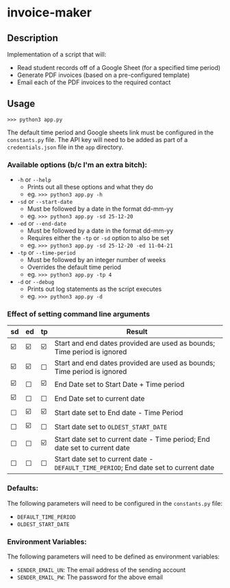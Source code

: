 # invoice-maker

## Description 

Implementation of a script that will:
- Read student records off of a Google Sheet (for a specified time period)
- Generate PDF invoices (based on a pre-configured template)
- Email each of the PDF invoices to the required contact

## Usage

```
>>> python3 app.py 
```

The default time period and Google sheets link must be configured in the `constants.py` file. The API key will need to be added as part of a `credentials.json` file in the `app` directory.

### Available options (b/c I'm an extra bitch):

- `-h` or `--help`
    - Prints out all these options and what they do
    - eg. ```>>> python3 app.py -h```
- `-sd` or `--start-date`
    - Must be followed by a date in the format dd-mm-yy
    - eg. ```>>> python3 app.py -sd 25-12-20```
- `-ed` or `--end-date`
    - Must be followed by a date in the format dd-mm-yy
    - Requires either the `-tp` or `-sd` option to also be set
    - eg. ```>>> python3 app.py -sd 25-12-20 -ed 11-04-21```
- `-tp` or `--time-period`
    - Must be followed by an integer number of weeks
    - Overrides the default time period
    - eg. ```>>> python3 app.py -tp 4```
- `-d` or `--debug`
    - Prints out log statements as the script executes
    - eg. ```>>> python3 app.py -d```

### Effect of setting command line arguments
sd | ed | tp | Result
----| ----| ----|-----
☑️ | ☑️ | ☑️ | Start and end dates provided are used as bounds; Time period is ignored
☑️ | ☑️ | ☐ | Start and end dates provided are used as bounds; Time period is ignored
☑️ | ☐ | ☑️ | End Date set to Start Date + Time period
☑️ | ☐ | ☐ | End Date set to current date
☐ | ☑️ | ☑️ | Start date set to End date - Time Period
☐ | ☑️ | ☐ | Start date set to `OLDEST_START_DATE` 
☐ | ☐ | ☑️ | Start date set to current date - Time period; End date set to current date
☐ | ☐ | ☐ | Start date set to current date - `DEFAULT_TIME_PERIOD`; End date set to current date


### Defaults:

The following parameters will need to be configured in the `constants.py` file:

- `DEFAULT_TIME_PERIOD`
- `OLDEST_START_DATE`

### Environment Variables:

The following parameters will need to be defined as environment variables:

- `SENDER_EMAIL_UN`: The email address of the sending account
- `SENDER_EMAIL_PW`: The password for the above email